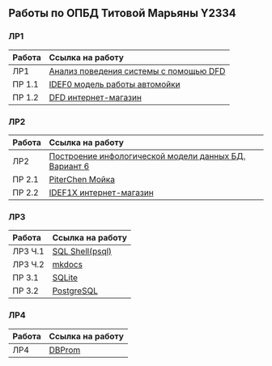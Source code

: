 ## Работы по ОПБД Титовой Марьяны Y2334


### ЛР1

| Работа | Ссылка на работу                                         | 
|:-------|:---------------------------------------------------------|
| ЛР1    | [Анализ поведения системы с помощью DFD](./Lab1/Lab1.pdf)|
| ПР 1.1 | [IDEF0 модель работы автомойки](./Pr0_idef0/idef0.jpg)   | 
| ПР 1.2 | [DFD интернет-магазин](./Pr1_dfd/Pr1.2.pdf)              | 


### ЛР2

| Работа | Ссылка на работу                                               | 
|:-------|:---------------------------------------------------------------|
| ЛР2    | [Построение инфологической модели данных БД. Вариант 6](./Lab2)|
| ПР 2.1 | [PiterChen Мойка](./Pr2.1_PiterChen/Pr2.1_PiterChen.pdf)       | 
| ПР 2.2 | [IDEF1X интернет-магазин](./Pr2.2_idef1x/idef1x.pdf)           | 


### ЛР3

| Работа | Ссылка на работу                                        | 
|:-------|:--------------------------------------------------------|
| ЛР3 Ч.1| [SQL Shell(psql)](./Lab3/lab3.sql)                      |
| ЛР3 Ч.2| [mkdocs](https://maryaana.github.io/mkdocs/)            |
| ПР 3.1 | [SQLite](./Pr3.1_sqlite)                                | 
| ПР 3.2 | [PostgreSQL](./Pr3.2_PostgreSQL)                        | 


### ЛР4

| Работа | Ссылка на работу                                        | 
|:-------|:--------------------------------------------------------|
| ЛР4    | [DBProm](./Lab4/Lab4.pdf)                               |
